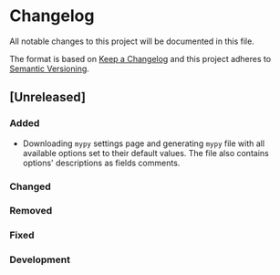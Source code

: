# Changelog

All notable changes to this project will be documented in this file.

The format is based on [Keep a Changelog](https://keepachangelog.com/en/1.0.0/)
and this project adheres to [Semantic Versioning](https://semver.org/spec/v2.0.0.html).

## [Unreleased]

### Added

- Downloading `mypy` settings page and generating `mypy` file with all available options set to their default values. The file also contains options' descriptions as fields comments.

### Changed

### Removed

### Fixed

### Development
